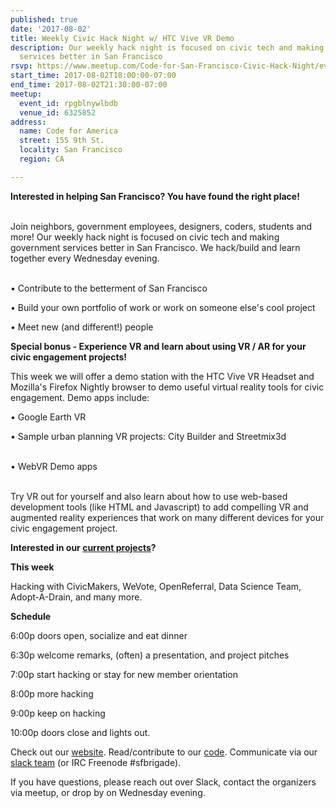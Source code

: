 ```yaml
---
published: true
date: '2017-08-02'
title: Weekly Civic Hack Night w/ HTC Vive VR Demo
description: Our weekly hack night is focused on civic tech and making government
  services better in San Francisco
rsvp: https://www.meetup.com/Code-for-San-Francisco-Civic-Hack-Night/events/241145871/
start_time: 2017-08-02T18:00:00-07:00
end_time: 2017-08-02T21:30:00-07:00
meetup:
  event_id: rpgblnywlbdb
  venue_id: 6325852
address:
  name: Code for America
  street: 155 9th St.
  locality: San Francisco
  region: CA

---
```

<!-- imported via scripts/generate-events-from-meetup -->
<p><b>Interested in helping San Francisco? You have found the right place! </b></p> <p><br/>Join neighbors, government employees, designers, coders, students and more! Our weekly hack night is focused on civic tech and making government services better in San Francisco. We hack/build and learn together every Wednesday evening.</p> <p><br/>• Contribute to the betterment of San Francisco</p> <p>• Build your own portfolio of work or work on someone else's cool project</p> <p>• Meet new (and different!) people</p> <p><b>Special bonus - Experience VR and learn about using VR / AR for your civic engagement projects!</b></p> <p>This week we will offer a demo station with the HTC Vive VR Headset and Mozilla's Firefox Nightly browser to demo useful virtual reality tools for civic engagement. Demo apps include:</p> <p>• Google Earth VR</p> <p>• Sample urban planning VR projects: City Builder and Streetmix3d</p> <p><br/>• WebVR Demo apps</p> <p><br/>Try VR out for yourself and also learn about how to use web-based development tools (like HTML and Javascript) to add compelling VR and augmented reality experiences that work on many different devices for your civic engagement project.</p> <p><b>Interested in our <a href="http://codeforsanfrancisco.org/projects/">current projects</a>?</b></p> <p><b>This week</b></p> <p>Hacking with CivicMakers, WeVote, OpenReferral, Data Science Team, Adopt-A-Drain, and many more.</p> <p><b>Schedule</b></p> <p>6:00p doors open, socialize and eat dinner</p> <p>6:30p welcome remarks, (often) a presentation, and project pitches</p> <p>7:00p start hacking or stay for new member orientation</p> <p>8:00p more hacking</p> <p>9:00p keep on hacking</p> <p>10:00p doors close and lights out.</p> <p>Check out our <a href="http://codeforsanfrancisco.org/">website</a>. Read/contribute to our <a href="https://github.com/sfbrigade">code</a>. Communicate via our <a href="http://c4a.me/cfsfslack">slack team</a> (or IRC Freenode #sfbrigade). </p> <p>If you have questions, please reach out over Slack, contact the organizers via meetup, or drop by on Wednesday evening.</p> 
